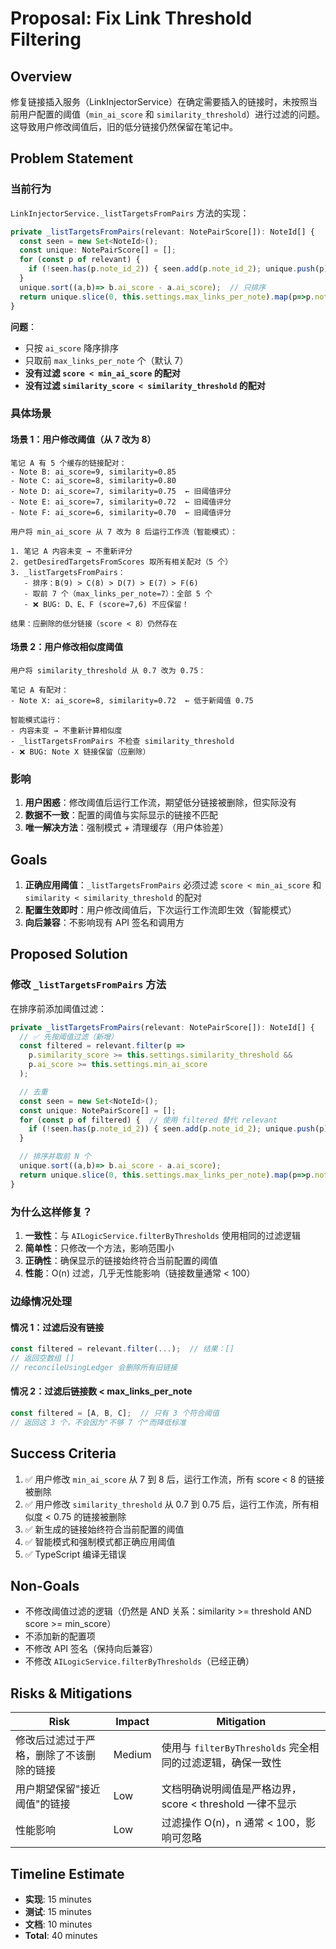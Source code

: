 # Proposal: Fix Link Threshold Filtering

## Overview

修复链接插入服务（LinkInjectorService）在确定需要插入的链接时，未按照当前用户配置的阈值（`min_ai_score` 和 `similarity_threshold`）进行过滤的问题。这导致用户修改阈值后，旧的低分链接仍然保留在笔记中。

## Problem Statement

### 当前行为

`LinkInjectorService._listTargetsFromPairs` 方法的实现：

```typescript
private _listTargetsFromPairs(relevant: NotePairScore[]): NoteId[] {
  const seen = new Set<NoteId>();
  const unique: NotePairScore[] = [];
  for (const p of relevant) {
    if (!seen.has(p.note_id_2)) { seen.add(p.note_id_2); unique.push(p); }
  }
  unique.sort((a,b)=> b.ai_score - a.ai_score);  // 只排序
  return unique.slice(0, this.settings.max_links_per_note).map(p=>p.note_id_2);  // 取前 N 个
}
```

**问题**：
- 只按 `ai_score` 降序排序
- 只取前 `max_links_per_note` 个（默认 7）
- **没有过滤 `score < min_ai_score` 的配对**
- **没有过滤 `similarity_score < similarity_threshold` 的配对**

### 具体场景

#### 场景 1：用户修改阈值（从 7 改为 8）

```
笔记 A 有 5 个缓存的链接配对：
- Note B: ai_score=9, similarity=0.85
- Note C: ai_score=8, similarity=0.80
- Note D: ai_score=7, similarity=0.75  ← 旧阈值评分
- Note E: ai_score=7, similarity=0.72  ← 旧阈值评分
- Note F: ai_score=6, similarity=0.70  ← 旧阈值评分

用户将 min_ai_score 从 7 改为 8 后运行工作流（智能模式）：

1. 笔记 A 内容未变 → 不重新评分
2. getDesiredTargetsFromScores 取所有相关配对（5 个）
3. _listTargetsFromPairs：
   - 排序：B(9) > C(8) > D(7) > E(7) > F(6)
   - 取前 7 个（max_links_per_note=7）：全部 5 个
   - ❌ BUG: D、E、F (score=7,6) 不应保留！

结果：应删除的低分链接（score < 8）仍然存在
```

#### 场景 2：用户修改相似度阈值

```
用户将 similarity_threshold 从 0.7 改为 0.75：

笔记 A 有配对：
- Note X: ai_score=8, similarity=0.72  ← 低于新阈值 0.75

智能模式运行：
- 内容未变 → 不重新计算相似度
- _listTargetsFromPairs 不检查 similarity_threshold
- ❌ BUG: Note X 链接保留（应删除）
```

### 影响

1. **用户困惑**：修改阈值后运行工作流，期望低分链接被删除，但实际没有
2. **数据不一致**：配置的阈值与实际显示的链接不匹配
3. **唯一解决方法**：强制模式 + 清理缓存（用户体验差）

## Goals

1. **正确应用阈值**：`_listTargetsFromPairs` 必须过滤 `score < min_ai_score` 和 `similarity < similarity_threshold` 的配对
2. **配置生效即时**：用户修改阈值后，下次运行工作流即生效（智能模式）
3. **向后兼容**：不影响现有 API 签名和调用方

## Proposed Solution

### 修改 `_listTargetsFromPairs` 方法

在排序前添加阈值过滤：

```typescript
private _listTargetsFromPairs(relevant: NotePairScore[]): NoteId[] {
  // ✅ 先按阈值过滤（新增）
  const filtered = relevant.filter(p =>
    p.similarity_score >= this.settings.similarity_threshold &&
    p.ai_score >= this.settings.min_ai_score
  );

  // 去重
  const seen = new Set<NoteId>();
  const unique: NotePairScore[] = [];
  for (const p of filtered) {  // 使用 filtered 替代 relevant
    if (!seen.has(p.note_id_2)) { seen.add(p.note_id_2); unique.push(p); }
  }

  // 排序并取前 N 个
  unique.sort((a,b)=> b.ai_score - a.ai_score);
  return unique.slice(0, this.settings.max_links_per_note).map(p=>p.note_id_2);
}
```

### 为什么这样修复？

1. **一致性**：与 `AILogicService.filterByThresholds` 使用相同的过滤逻辑
2. **简单性**：只修改一个方法，影响范围小
3. **正确性**：确保显示的链接始终符合当前配置的阈值
4. **性能**：O(n) 过滤，几乎无性能影响（链接数量通常 < 100）

### 边缘情况处理

#### 情况 1：过滤后没有链接
```typescript
const filtered = relevant.filter(...);  // 结果：[]
// 返回空数组 []
// reconcileUsingLedger 会删除所有旧链接
```

#### 情况 2：过滤后链接数 < max_links_per_note
```typescript
const filtered = [A, B, C];  // 只有 3 个符合阈值
// 返回这 3 个，不会因为"不够 7 个"而降低标准
```

## Success Criteria

1. ✅ 用户修改 `min_ai_score` 从 7 到 8 后，运行工作流，所有 score < 8 的链接被删除
2. ✅ 用户修改 `similarity_threshold` 从 0.7 到 0.75 后，运行工作流，所有相似度 < 0.75 的链接被删除
3. ✅ 新生成的链接始终符合当前配置的阈值
4. ✅ 智能模式和强制模式都正确应用阈值
5. ✅ TypeScript 编译无错误

## Non-Goals

- 不修改阈值过滤的逻辑（仍然是 AND 关系：similarity >= threshold AND score >= min_score）
- 不添加新的配置项
- 不修改 API 签名（保持向后兼容）
- 不修改 `AILogicService.filterByThresholds`（已经正确）

## Risks & Mitigations

| Risk | Impact | Mitigation |
|------|--------|------------|
| 修改后过滤过于严格，删除了不该删除的链接 | Medium | 使用与 `filterByThresholds` 完全相同的过滤逻辑，确保一致性 |
| 用户期望保留"接近阈值"的链接 | Low | 文档明确说明阈值是严格边界，score < threshold 一律不显示 |
| 性能影响 | Low | 过滤操作 O(n)，n 通常 < 100，影响可忽略 |

## Timeline Estimate

- **实现**: 15 minutes
- **测试**: 15 minutes
- **文档**: 10 minutes
- **Total**: 40 minutes
